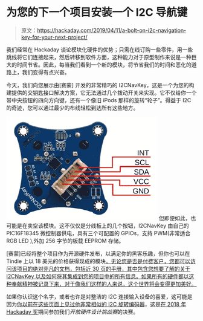 # 为您的下一个项目安装一个 I2C 导航键

> 原文：<https://hackaday.com/2019/04/11/a-bolt-on-i2c-navigation-key-for-your-next-project/>

我们经常在 Hackaday 谈论模块化硬件的优势；只需在线订购一些零件，用一些跳线将它们连接起来，然后转移到软件方面，这种能力对于原型制作来说是一种巨大的时间节省。因此，每当我们看到一个新的模块，将节省我们的时间和恶化的道路上，我们变得有点兴奋。

今天，我们向您展示由[赛蒙] 开发的非常精巧的 I2CNavKey，这是一个为您的构建提供的交钥匙接口解决方案，它无法通过几个拨动开关来实现。它不仅给你一个带中央按钮的四向方向键，还有一个像旧 iPods 那样的旋转“轮子”。得益于 I2C 的奇迹，您可以通过最少的布线轻松到达所有这些地方。

[![](img/94b35a199eca38062d959c06da070617.png)](https://hackaday.com/wp-content/uploads/2019/04/navkey_detail.jpg) 但即便如此，也可能是在卖空该模块。这不仅仅是分线板上的几个按钮，I2CNavKey 由自己的 PIC16F18345 微控制器供电，具有三个可配置的 GPIOs，支持 PWM(非常适合 RGB LED ),外加 256 字节的板载 EEPROM 存储。

[赛蒙]已经将整个项目作为开源硬件发布，以满足你的黑客乐趣，但你也可以在 Tindie 上以 18 美元的价格获得现成的模块[。无论您是否是付费客户，您都可以访问该项目的绝对非凡的文档，包括近 30 页的手册，其中包含您想要了解的关于 I2CNavKey 以及如何将其集成到您的项目中的所有信息。如果所有的硬件都以这种奉献精神被记录下来，对于像我们这样的人来说，这个世界将会变得更加美好。](https://www.tindie.com/products/Saimon/i2c-navkey-7-functions-joypad-on-the-i2c-bus/)

如果你认识这个名字，或者也许是对整洁的 I2C 连接输入设备的喜爱，这可能是因为[你以前在这些页面上见过他非常相似的 I2C 旋转编码器](https://hackaday.com/2018/04/15/rotary-encoders-become-i2c-devices/)，这是[在 2018 年 Hackaday 奖](https://hackaday.com/2018/05/02/these-twenty-amazing-projects-won-the-open-hardware-design-challenge/)期间参加我们*开放硬件设计挑战赛*的决赛。